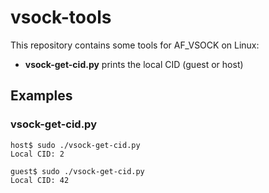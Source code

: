 # vsock-tools

This repository contains some tools for AF\_VSOCK on Linux:

* **vsock-get-cid.py** prints the local CID (guest or host)

## Examples

### vsock-get-cid.py
```shell
host$ sudo ./vsock-get-cid.py
Local CID: 2

guest$ sudo ./vsock-get-cid.py
Local CID: 42
```
